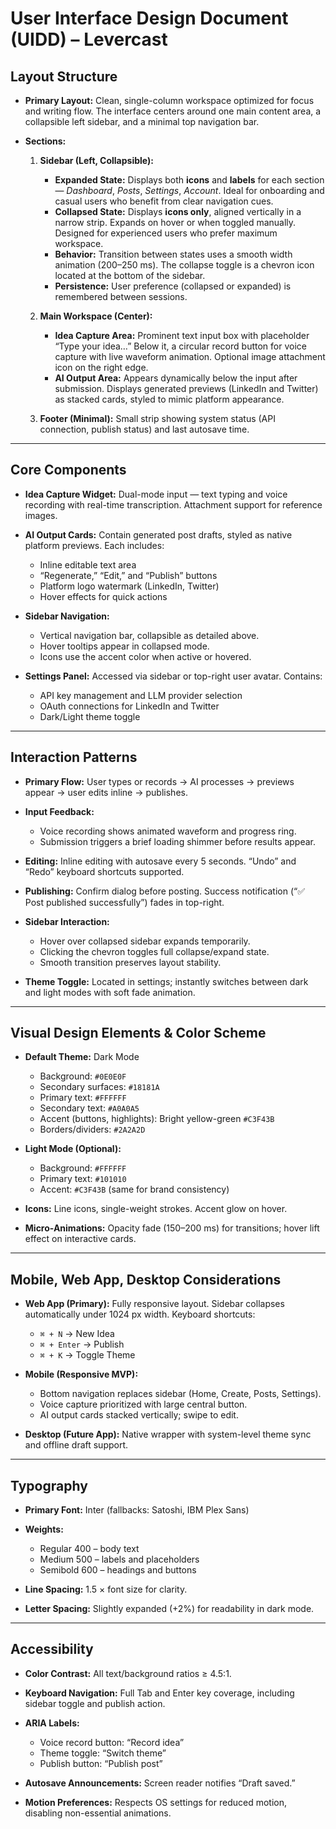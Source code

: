 # **User Interface Design Document (UIDD) – Levercast**

## **Layout Structure**

* **Primary Layout:**
  Clean, single-column workspace optimized for focus and writing flow.
  The interface centers around one main content area, a collapsible left sidebar, and a minimal top navigation bar.

* **Sections:**

  1. **Sidebar (Left, Collapsible):**

     * **Expanded State:**
       Displays both **icons** and **labels** for each section — *Dashboard*, *Posts*, *Settings*, *Account*.
       Ideal for onboarding and casual users who benefit from clear navigation cues.
     * **Collapsed State:**
       Displays **icons only**, aligned vertically in a narrow strip.
       Expands on hover or when toggled manually.
       Designed for experienced users who prefer maximum workspace.
     * **Behavior:**
       Transition between states uses a smooth width animation (200–250 ms).
       The collapse toggle is a chevron icon located at the bottom of the sidebar.
     * **Persistence:**
       User preference (collapsed or expanded) is remembered between sessions.

  2. **Main Workspace (Center):**

     * **Idea Capture Area:**
       Prominent text input box with placeholder “Type your idea…”
       Below it, a circular record button for voice capture with live waveform animation.
       Optional image attachment icon on the right edge.
     * **AI Output Area:**
       Appears dynamically below the input after submission.
       Displays generated previews (LinkedIn and Twitter) as stacked cards, styled to mimic platform appearance.

  3. **Footer (Minimal):**
     Small strip showing system status (API connection, publish status) and last autosave time.

---

## **Core Components**

* **Idea Capture Widget:**
  Dual-mode input — text typing and voice recording with real-time transcription.
  Attachment support for reference images.

* **AI Output Cards:**
  Contain generated post drafts, styled as native platform previews.
  Each includes:

  * Inline editable text area
  * “Regenerate,” “Edit,” and “Publish” buttons
  * Platform logo watermark (LinkedIn, Twitter)
  * Hover effects for quick actions

* **Sidebar Navigation:**

  * Vertical navigation bar, collapsible as detailed above.
  * Hover tooltips appear in collapsed mode.
  * Icons use the accent color when active or hovered.

* **Settings Panel:**
  Accessed via sidebar or top-right user avatar.
  Contains:

  * API key management and LLM provider selection
  * OAuth connections for LinkedIn and Twitter
  * Dark/Light theme toggle

---

## **Interaction Patterns**

* **Primary Flow:**
  User types or records → AI processes → previews appear → user edits inline → publishes.

* **Input Feedback:**

  * Voice recording shows animated waveform and progress ring.
  * Submission triggers a brief loading shimmer before results appear.

* **Editing:**
  Inline editing with autosave every 5 seconds.
  “Undo” and “Redo” keyboard shortcuts supported.

* **Publishing:**
  Confirm dialog before posting.
  Success notification (“✅ Post published successfully”) fades in top-right.

* **Sidebar Interaction:**

  * Hover over collapsed sidebar expands temporarily.
  * Clicking the chevron toggles full collapse/expand state.
  * Smooth transition preserves layout stability.

* **Theme Toggle:**
  Located in settings; instantly switches between dark and light modes with soft fade animation.

---

## **Visual Design Elements & Color Scheme**

* **Default Theme:** Dark Mode

  * Background: `#0E0E0F`
  * Secondary surfaces: `#18181A`
  * Primary text: `#FFFFFF`
  * Secondary text: `#A0A0A5`
  * Accent (buttons, highlights): Bright yellow-green `#C3F43B`
  * Borders/dividers: `#2A2A2D`

* **Light Mode (Optional):**

  * Background: `#FFFFFF`
  * Primary text: `#101010`
  * Accent: `#C3F43B` (same for brand consistency)

* **Icons:**
  Line icons, single-weight strokes. Accent glow on hover.

* **Micro-Animations:**
  Opacity fade (150–200 ms) for transitions; hover lift effect on interactive cards.

---

## **Mobile, Web App, Desktop Considerations**

* **Web App (Primary):**
  Fully responsive layout.
  Sidebar collapses automatically under 1024 px width.
  Keyboard shortcuts:

  * `⌘ + N` → New Idea
  * `⌘ + Enter` → Publish
  * `⌘ + K` → Toggle Theme

* **Mobile (Responsive MVP):**

  * Bottom navigation replaces sidebar (Home, Create, Posts, Settings).
  * Voice capture prioritized with large central button.
  * AI output cards stacked vertically; swipe to edit.

* **Desktop (Future App):**
  Native wrapper with system-level theme sync and offline draft support.

---

## **Typography**

* **Primary Font:** Inter (fallbacks: Satoshi, IBM Plex Sans)
* **Weights:**

  * Regular 400 – body text
  * Medium 500 – labels and placeholders
  * Semibold 600 – headings and buttons
* **Line Spacing:** 1.5 × font size for clarity.
* **Letter Spacing:** Slightly expanded (+2%) for readability in dark mode.

---

## **Accessibility**

* **Color Contrast:** All text/background ratios ≥ 4.5:1.
* **Keyboard Navigation:** Full Tab and Enter key coverage, including sidebar toggle and publish action.
* **ARIA Labels:**

  * Voice record button: “Record idea”
  * Theme toggle: “Switch theme”
  * Publish button: “Publish post”
* **Autosave Announcements:** Screen reader notifies “Draft saved.”
* **Motion Preferences:** Respects OS settings for reduced motion, disabling non-essential animations.

